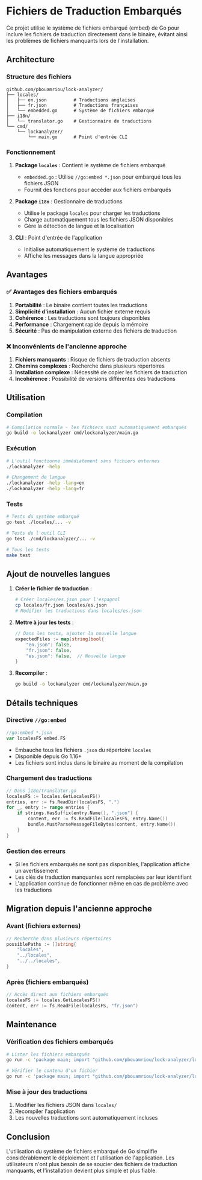 # Fichiers de Traduction Embarqués

Ce projet utilise le système de fichiers embarqué (embed) de Go pour inclure les fichiers de traduction directement dans le binaire, évitant ainsi les problèmes de fichiers manquants lors de l'installation.

## Architecture

### Structure des fichiers

```
github.com/pbouamriou/lock-analyzer/
├── locales/
│   ├── en.json          # Traductions anglaises
│   ├── fr.json          # Traductions françaises
│   └── embedded.go      # Système de fichiers embarqué
├── i18n/
│   └── translator.go    # Gestionnaire de traductions
└── cmd/
    └── lockanalyzer/
        └── main.go      # Point d'entrée CLI
```

### Fonctionnement

1. **Package `locales`** : Contient le système de fichiers embarqué

   - `embedded.go` : Utilise `//go:embed *.json` pour embarqué tous les fichiers JSON
   - Fournit des fonctions pour accéder aux fichiers embarqués

2. **Package `i18n`** : Gestionnaire de traductions

   - Utilise le package `locales` pour charger les traductions
   - Charge automatiquement tous les fichiers JSON disponibles
   - Gère la détection de langue et la localisation

3. **CLI** : Point d'entrée de l'application
   - Initialise automatiquement le système de traductions
   - Affiche les messages dans la langue appropriée

## Avantages

### ✅ Avantages des fichiers embarqués

1. **Portabilité** : Le binaire contient toutes les traductions
2. **Simplicité d'installation** : Aucun fichier externe requis
3. **Cohérence** : Les traductions sont toujours disponibles
4. **Performance** : Chargement rapide depuis la mémoire
5. **Sécurité** : Pas de manipulation externe des fichiers de traduction

### ❌ Inconvénients de l'ancienne approche

1. **Fichiers manquants** : Risque de fichiers de traduction absents
2. **Chemins complexes** : Recherche dans plusieurs répertoires
3. **Installation complexe** : Nécessité de copier les fichiers de traduction
4. **Incohérence** : Possibilité de versions différentes des traductions

## Utilisation

### Compilation

```bash
# Compilation normale - les fichiers sont automatiquement embarqués
go build -o lockanalyzer cmd/lockanalyzer/main.go
```

### Exécution

```bash
# L'outil fonctionne immédiatement sans fichiers externes
./lockanalyzer -help

# Changement de langue
./lockanalyzer -help -lang=en
./lockanalyzer -help -lang=fr
```

### Tests

```bash
# Tests du système embarqué
go test ./locales/... -v

# Tests de l'outil CLI
go test ./cmd/lockanalyzer/... -v

# Tous les tests
make test
```

## Ajout de nouvelles langues

1. **Créer le fichier de traduction** :

   ```bash
   # Créer locales/es.json pour l'espagnol
   cp locales/fr.json locales/es.json
   # Modifier les traductions dans locales/es.json
   ```

2. **Mettre à jour les tests** :

   ```go
   // Dans les tests, ajouter la nouvelle langue
   expectedFiles := map[string]bool{
       "en.json": false,
       "fr.json": false,
       "es.json": false,  // Nouvelle langue
   }
   ```

3. **Recompiler** :
   ```bash
   go build -o lockanalyzer cmd/lockanalyzer/main.go
   ```

## Détails techniques

### Directive `//go:embed`

```go
//go:embed *.json
var localesFS embed.FS
```

- Embauche tous les fichiers `.json` du répertoire `locales`
- Disponible depuis Go 1.16+
- Les fichiers sont inclus dans le binaire au moment de la compilation

### Chargement des traductions

```go
// Dans i18n/translator.go
localesFS := locales.GetLocalesFS()
entries, err := fs.ReadDir(localesFS, ".")
for _, entry := range entries {
    if strings.HasSuffix(entry.Name(), ".json") {
        content, err := fs.ReadFile(localesFS, entry.Name())
        bundle.MustParseMessageFileBytes(content, entry.Name())
    }
}
```

### Gestion des erreurs

- Si les fichiers embarqués ne sont pas disponibles, l'application affiche un avertissement
- Les clés de traduction manquantes sont remplacées par leur identifiant
- L'application continue de fonctionner même en cas de problème avec les traductions

## Migration depuis l'ancienne approche

### Avant (fichiers externes)

```go
// Recherche dans plusieurs répertoires
possiblePaths := []string{
    "locales",
    "../locales",
    "../../locales",
}
```

### Après (fichiers embarqués)

```go
// Accès direct aux fichiers embarqués
localesFS := locales.GetLocalesFS()
content, err := fs.ReadFile(localesFS, "fr.json")
```

## Maintenance

### Vérification des fichiers embarqués

```bash
# Lister les fichiers embarqués
go run -c 'package main; import "github.com/pbouamriou/lock-analyzer/locales"; func main() { files, _ := locales.ListLocaleFiles(); for _, f := range files { println(f) } }'

# Vérifier le contenu d'un fichier
go run -c 'package main; import "github.com/pbouamriou/lock-analyzer/locales"; func main() { content, _ := locales.GetLocaleFile("fr.json"); println(string(content)) }'
```

### Mise à jour des traductions

1. Modifier les fichiers JSON dans `locales/`
2. Recompiler l'application
3. Les nouvelles traductions sont automatiquement incluses

## Conclusion

L'utilisation du système de fichiers embarqué de Go simplifie considérablement le déploiement et l'utilisation de l'application. Les utilisateurs n'ont plus besoin de se soucier des fichiers de traduction manquants, et l'installation devient plus simple et plus fiable.
